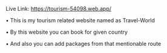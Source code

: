 Live Link: https://tourism-54098.web.app/

• This is my tourism related website named as Travel-World

• By this website you can book for given country

• And also you can add packages from that mentionable route

